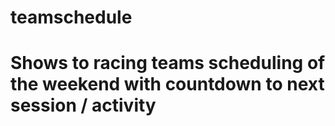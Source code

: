 # teamschedule
# Shows to racing teams scheduling of the weekend with countdown to next session / activity
